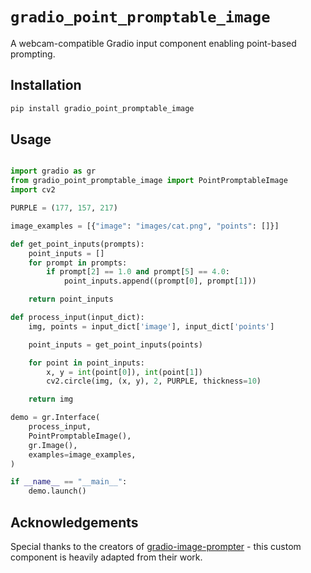
# `gradio_point_promptable_image`

A webcam-compatible Gradio input component enabling point-based prompting.

## Installation

```bash
pip install gradio_point_promptable_image
```

## Usage

```python

import gradio as gr
from gradio_point_promptable_image import PointPromptableImage
import cv2

PURPLE = (177, 157, 217)

image_examples = [{"image": "images/cat.png", "points": []}]

def get_point_inputs(prompts):
    point_inputs = []
    for prompt in prompts:
        if prompt[2] == 1.0 and prompt[5] == 4.0:
            point_inputs.append((prompt[0], prompt[1]))

    return point_inputs

def process_input(input_dict):
    img, points = input_dict['image'], input_dict['points']

    point_inputs = get_point_inputs(points)

    for point in point_inputs:
        x, y = int(point[0]), int(point[1])
        cv2.circle(img, (x, y), 2, PURPLE, thickness=10)

    return img

demo = gr.Interface(
    process_input,
    PointPromptableImage(),
    gr.Image(),
    examples=image_examples,
)

if __name__ == "__main__":
    demo.launch()

```

## Acknowledgements

Special thanks to the creators of [gradio-image-prompter](https://github.com/PhyscalX/gradio-image-prompter/tree/main?tab=readme-ov-file) - this custom component is heavily adapted from their work.
